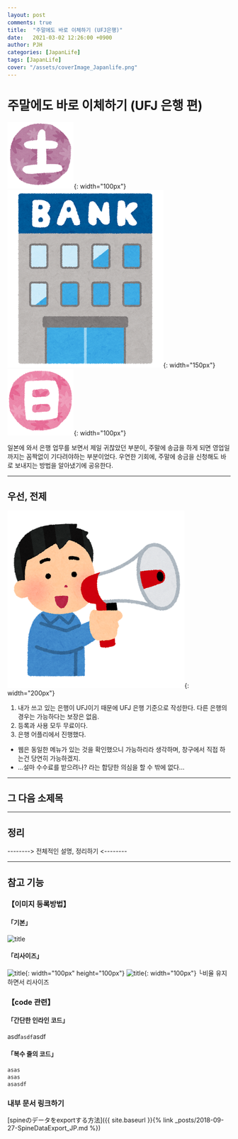 ```yaml
---
layout: post
comments: true
title:  "주말에도 바로 이체하기 (UFJ은행)"
date:   2021-03-02 12:26:00 +0900
author: PJH
categories: [JapanLife]
tags: [JapanLife]
cover: "/assets/coverImage_Japanlife.png"
---
```


# 주말에도 바로 이체하기 (UFJ 은행 편)

![title](/assets/post_img/2021-03-02-1240/weekmark6_sat.png){: width="100px"}
![title](/assets/post_img/2021-03-02-1240/tatemono_bank_money.png){: width="150px"}
![title](/assets/post_img/2021-03-02-1240/weekmark7_sun.png){: width="100px"}

일본에 와서 은행 업무를 보면서 제일 귀찮았던 부분이, 주말에 송금을 하게 되면 영업일까지는 꼼짝없이 기다려야하는 부분이었다.
우연한 기회에, 주말에 송금을 신청해도 바로 보내지는 방법을 알아냈기에 공유한다.

---

## 우선, 전제

![title](/assets/post_img/2021-03-02-1240/kakuseiki_man_smile.png){: width="200px"}

1. 내가 쓰고 있는 은행이 UFJ이기 때문에 UFJ 은행 기준으로 작성한다. 다른 은행의 경우는 가능하다는 보장은 없음.
1. 등록과 사용 모두 무료이다.
1. 은행 어플리에서 진행했다.
  - 웹은 동일한 메뉴가 있는 것을 확인했으니 가능하리라 생각하며, 창구에서 직접 하는건 당연히 가능하겠지.
  - ...설마 수수료를 받으려나? 라는 합당한 의심을 할 수 밖에 없다...

---

## 그 다음 소제목

---

## 정리
-------->
전체적인 설명, 정리하기
<--------

---

## 참고 기능

### 【이미지 등록방법】
#### 「기본」
![title](/assets/post_img/myComputer.jpg)

#### 「리사이즈」
![title](/assets/post_img/myComputer.jpg){: width="100px" height="100px"}
![title](/assets/post_img/myComputer.jpg){: width="100px"}
    └비율 유지하면서 리사이즈

### 【code 관련】

#### 「간단한 인라인 코드」

asdf`asdf`asdf

#### 「복수 줄의 코드」
```
asas
asas
asasdf
```

### 내부 문서 링크하기
[spineのデータをexportする方法]({{ site.baseurl }}{% link _posts/2018-09-27-SpineDataExport_JP.md %})
